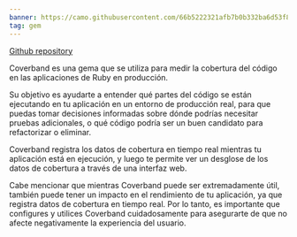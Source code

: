 ```yaml
---
banner: https://camo.githubusercontent.com/66b5222321afb7b0b332ba6d53f8675d33136a77c1279a36b62ec34ea2170f6e/68747470733a2f2f7261772e6769746875622e636f6d2f64616e6d617965722f636f76657262616e642f6d61737465722f646f63732f6173736574732f6c6f676f2f68656164732e7376673f73616e6974697a653d74727565
tag: gem
---
```

[Github repository](ttps://github.com/danmayer/coverband)

Coverband es una gema que se utiliza para medir la cobertura del código en las aplicaciones de Ruby en producción. 

Su objetivo es ayudarte a entender qué partes del código se están ejecutando en tu aplicación en un entorno de producción real, para que puedas tomar decisiones informadas sobre dónde podrías necesitar pruebas adicionales, o qué código podría ser un buen candidato para refactorizar o eliminar.

Coverband registra los datos de cobertura en tiempo real mientras tu aplicación está en ejecución, y luego te permite ver un desglose de los datos de cobertura a través de una interfaz web.

Cabe mencionar que mientras Coverband puede ser extremadamente útil, también puede tener un impacto en el rendimiento de tu aplicación, ya que registra datos de cobertura en tiempo real. Por lo tanto, es importante que configures y utilices Coverband cuidadosamente para asegurarte de que no afecte negativamente la experiencia del usuario.